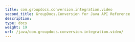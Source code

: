 ```yaml
---
title: com.groupdocs.conversion.integration.video
second_title: GroupDocs.Conversion for Java API Reference
description: 
type: docs
weight: 19
url: /java/com.groupdocs.conversion.integration.video/
---
```

